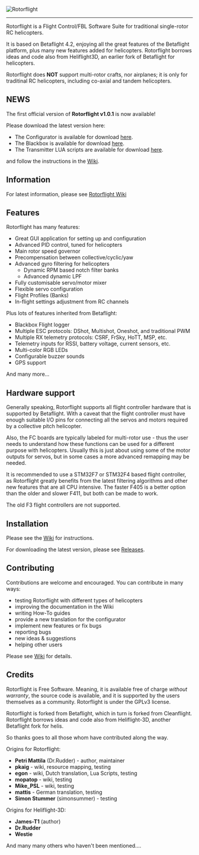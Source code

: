 
![Rotorflight](https://github.com/rotorflight/rotorflight/blob/master/images/rotorflight2.png?raw=true)

***

Rotorflight is a Flight Control/FBL Software Suite for traditional single-rotor RC helicopters.

It is based on Betaflight 4.2, enjoying all the great features of the Betaflight platform, plus many new features added for helicopters. Rotorflight borrows ideas and code also from Heliflight3D, an earlier fork of Betaflight for helicopters.

Rotorflight does **NOT** support multi-rotor crafts, nor airplanes; it is only for traditinal RC helicopters, including co-axial and tandem helicopters.


## NEWS

The first official version of **Rotorflight v1.0.1** is now available!

Please download the latest version here:

- The Configurator is available for download [here](https://github.com/rotorflight/rotorflight-configurator/releases/tag/release/1.0.1).
- The Blackbox is available for download [here](https://github.com/rotorflight/rotorflight-blackbox/releases/tag/release/1.0.1).
- The Transmitter LUA scripts are available for download [here](https://github.com/rotorflight/rotorflight-lua-scripts/releases/tag/release/1.0.1).

and follow the instructions in the [Wiki](https://github.com/rotorflight/rotorflight/wiki/Installing-Rotorflight-Firmware).


## Information

For latest information, please see [Rotorflight Wiki](https://github.com/rotorflight/rotorflight/wiki)


## Features

Rotorflight has many features:

* Great GUI application for setting up and configuration
* Advanced PID control, tuned for helicopters
* Main rotor speed governor
* Precompensation between collective/cyclic/yaw
* Advanced gyro filtering for helicopters
  - Dynamic RPM based notch filter banks
  - Advanced dynamic LPF
* Fully customisable servo/motor mixer
* Flexible servo configuration
* Flight Profiles (Banks)
* In-flight settings adjustment from RC channels

Plus lots of features inherited from Betaflight:

* Blackbox Flight logger
* Multiple ESC protocols: DShot, Multishot, Oneshot, and traditional PWM
* Multiple RX telemetry protocols: CSRF, FrSky, HoTT, MSP, etc.
* Telemetry inputs for RSSI, battery voltage, current sensors, etc.
* Multi-color RGB LEDs
* Configurable buzzer sounds
* GPS support

And many more...


## Hardware support

Generally speaking, Rotorflight supports all flight controller hardware that is supported by Betaflight.
With a caveat that the flight controller must have enough suitable I/O pins for connecting all the servos
and motors required by a collective pitch helicopter.

Also, the FC boards are typically labeled for multi-rotor use - thus the user needs to understand how these
functions can be used for a different purpose with helicopters. Usually this is just about using some
of the motor outputs for servos, but in some cases a more advanced remapping may be needed.

It is recommended to use a STM32F7 or STM32F4 based flight controller, as Rotorflight greatly benefits from
the latest filtering algorithms and other new features that are all CPU intensive. The faster F405 is a better 
option than the older and slower F411, but both can be made to work.

The old F3 flight controllers are not supported.


## Installation

Please see the [Wiki](https://github.com/rotorflight/rotorflight/wiki) for instructions.

For downloading the latest version, please see [Releases](https://github.com/rotorflight/rotorflight/wiki/Releases).


## Contributing

Contributions are welcome and encouraged. You can contribute in many ways:

 - testing Rotorflight with different types of helicopters
 - improving the documentation in the Wiki
 - writing How-To guides
 - provide a new translation for the configurator
 - implement new features or fix bugs
 - reporting bugs
 - new ideas & suggestions
 - helping other users

Please see [Wiki](https://github.com/rotorflight/rotorflight/wiki/Contributing) for details.

## Credits

Rotorflight is Free Software. Meaning, it is available free of charge _without warranty_, the source code is available, and it is supported by the users themselves as a community. Rotorflight is under the GPLv3 license.

Rotorflight is forked from Betaflight, which in turn is forked from Cleanflight.
Rotorflight borrows ideas and code also from Heliflight-3D, another Betaflight fork for helis.

So thanks goes to all those whom have contributed along the way.

Origins for Rotorflight:
 - **Petri Mattila** (Dr.Rudder) - author, maintainer
 - **pkaig** - wiki, resource mapping, testing
 - **egon** - wiki, Dutch translation, Lua Scripts, testing
 - **mopatop** - wiki, testing
 - **Mike_PSL** - wiki, testing
 - **mattis** - German translation, testing
 - **Simon Stummer** (simonsummer) - testing

Origins for Heliflight-3D:
 - **James-T1** (author)
 - **Dr.Rudder**
 - **Westie**

And many many others who haven't been mentioned....
